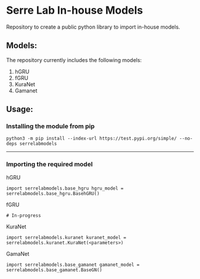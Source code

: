 # Serre Lab In-house Models
Repository to create a public python library to import in-house models.

## Models:
The repository currently includes the following models:
1. hGRU
2. fGRU
3. KuraNet
4. Gamanet

## Usage:
### Installing the module from pip

`python3 -m pip install --index-url https://test.pypi.org/simple/ --no-deps serrelabmodels`

---

### Importing the required model

hGRU

`import serrelabmodels.base_hgru
hgru_model = serrelabmodels.base_hgru.BasehGRU()`

fGRU

`# In-progress`

KuraNet

`import serrelabmodels.kuranet
kuranet_model = serrelabmodels.kuranet.KuraNet(<parameters>)`

GamaNet

`import serrelabmodels.base_gamanet
gamanet_model = serrelabmodels.base_gamanet.BaseGN()`
